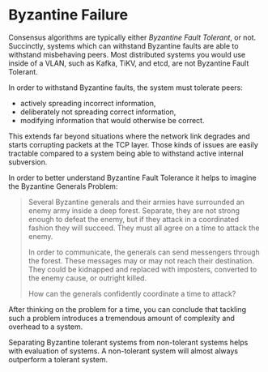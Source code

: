 # Byzantine Failure

Consensus algorithms are typically either *Byzantine Fault Tolerant*, or not. Succinctly, systems which can withstand Byzantine faults are able to withstand misbehaving peers. Most distributed systems you would use inside of a VLAN, such as Kafka, TiKV, and etcd, are not Byzantine Fault Tolerant.

In order to withstand Byzantine faults, the system must tolerate peers:

* actively spreading incorrect information,
* deliberately not spreading correct information,
* modifying information that would otherwise be correct.

This extends far beyond situations where the network link degrades and starts corrupting packets at the TCP layer. Those kinds of issues are easily tractable compared to a system being able to withstand active internal subversion.

In order to better understand Byzantine Fault Tolerance it helps to imagine the Byzantine Generals Problem:

> Several Byzantine generals and their armies have surrounded an enemy army inside a deep forest. Separate, they are not strong enough to defeat the enemy, but if they attack in a coordinated fashion they will succeed. They must all agree on a time to attack the enemy.
>
> In order to communicate, the generals can send messengers through the forest. These messages may or may not reach their destination. They could be kidnapped and replaced with imposters, converted to the enemy cause, or outright killed.
>
> How can the generals confidently coordinate a time to attack?

After thinking on the problem for a time, you can conclude that tackling such a problem introduces a tremendous amount of complexity and overhead to a system.

Separating Byzantine tolerant systems from non-tolerant systems helps with evaluation of systems. A non-tolerant system will almost always outperform a tolerant system.

